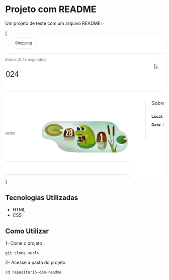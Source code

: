 # Projeto com README
Um projeto de teste com um arquivo README✨

[<img src="./tela.gif" alt="gif da tela do projeto com README">]

## Tecnologias Utilizadas
- HTML
- CSS

## Como Utilizar

1- Clone o projeto
```
git clone <url>
```

2- Acesse a pasta do projeto
```
cd repositorio-com-readme
```
